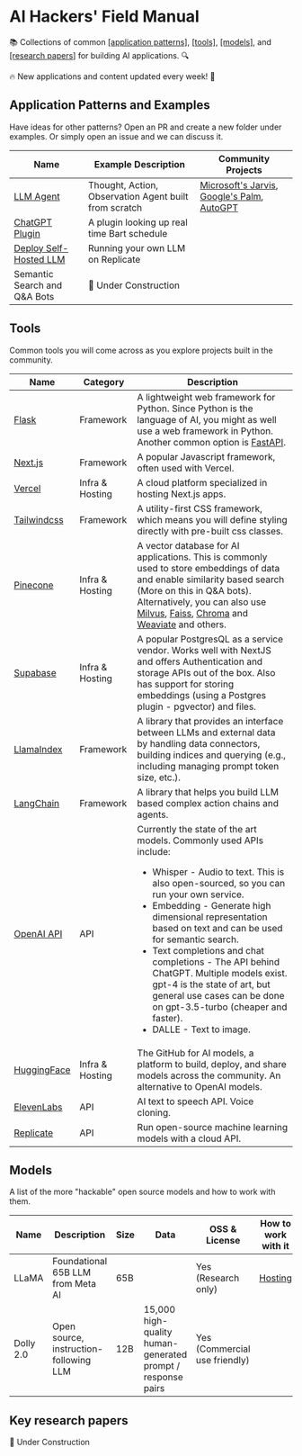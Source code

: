 # AI Hackers' Field Manual
📚 Collections of common [[application patterns]](#patterns), [[tools]](#tools), [[models]](#models), and [[research papers]](#papers) for building AI applications. 🔍

🔥 New applications and content updated every week! 📅



## Application Patterns and Examples <a name="patterns"></a>
Have ideas for other patterns? Open an PR and create a new folder under examples. Or simply open an issue and we can discuss it. 

| Name          | Example Description                      | Community Projects        |
|---------------|------------------------------------------|---------------------------|
| [LLM Agent](examples/llm_agents) | Thought, Action, Observation Agent built from scratch | [Microsoft's Jarvis](https://github.com/microsoft/JARVIS), [Google's Palm](https://blog.google/technology/ai/introducing-pathways-next-generation-ai-architecture/), [AutoGPT](https://github.com/Significant-Gravitas/Auto-GPT)|
| [ChatGPT Plugin](examples/plugin) | A plugin looking up real time Bart schedule | |
| [Deploy Self-Hosted LLM](examples/self_hosted_llm_deploy/) | Running your own LLM on Replicate| |
| Semantic Search and Q&A Bots | 🚧 Under Construction | |

## Tools <a name="tools"></a>
Common tools you will come across as you explore projects built in the community. 

| Name | Category | Description |
|------|----------|-------------|
| [Flask](https://flask.palletsprojects.com/en/2.1.x/) | Framework | A lightweight web framework for Python. Since Python is the language of AI, you might as well use a web framework in Python. Another common option is [FastAPI](https://fastapi.tiangolo.com/). |
| [Next.js](https://nextjs.org/docs) | Framework | A popular Javascript framework, often used with Vercel. |
| [Vercel](https://vercel.com) | Infra & Hosting | A cloud platform specialized in hosting Next.js apps. |
| [Tailwindcss](https://tailwindcss.com/docs) | Framework | A utility-first CSS framework, which means you will define styling directly with pre-built css classes. |
| [Pinecone](https://www.pinecone.io/docs) | Infra & Hosting | A vector database for AI applications. This is commonly used to store embeddings of data and enable similarity based search (More on this in Q&A bots). Alternatively, you can also use [Milvus](https://milvus.io/), [Faiss](https://github.com/facebookresearch/faiss), [Chroma](https://www.trychroma.com/) and [Weaviate](https://weaviate.io/) and others. |
| [Supabase](https://supabase.com/) | Infra & Hosting | A popular PostgresQL as a service vendor. Works well with NextJS and offers Authentication and storage APIs out of the box. Also has support for storing embeddings (using a Postgres plugin - pgvector) and files. |
| [LlamaIndex](https://github.com/jerryjliu/llama_index) | Framework | A library that provides an interface between LLMs and external data by handling data connectors, building indices and querying (e.g., including managing prompt token size, etc.). |
| [LangChain](https://github.com/hwchase17/langchain) | Framework | A library that helps you build LLM based complex action chains and agents. |
| [OpenAI API](https://platform.openai.com/docs/api-reference) | API | Currently the state of the art models. Commonly used APIs include: <ul><li>Whisper - Audio to text. This is also open-sourced, so you can run your own service.</li><li>Embedding - Generate high dimensional representation based on text and can be used for semantic search.</li><li>Text completions and chat completions - The API behind ChatGPT. Multiple models exist. gpt-4 is the state of art, but general use cases can be done on gpt-3.5-turbo (cheaper and faster).</li><li>DALLE - Text to image.</li></ul> |
| [HuggingFace](https://huggingface.co/) | Infra & Hosting | The GitHub for AI models, a platform to build, deploy, and share models across the community. An alternative to OpenAI models. |
| [ElevenLabs](https://beta.elevenlabs.io/) | API | AI text to speech API. Voice cloning. |
| [Replicate](https://replicate.com/) | API | Run open-source machine learning models with a cloud API. |

## Models <a name="models"></a>
A list of the more "hackable" open source models and how to work with them. 

| Name | Description | Size | Data | OSS & License | How to work with it |
|------|-------------|------|------|---------------|---------------------|
| LLaMA | Foundational 65B LLM from Meta AI | 65B |  | Yes (Research only) | [Hosting](https://github.com/ggerganov/llama.cpp) |
| Dolly 2.0 | Open source, instruction-following LLM | 12B | 15,000 high-quality human-generated prompt / response pairs | Yes (Commercial use friendly) |  |

## Key research papers <a name="papers"></a>
🚧 Under Construction